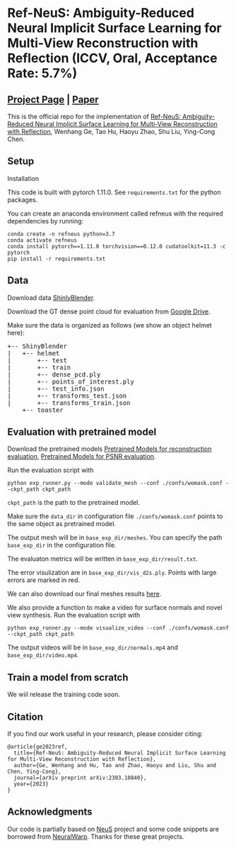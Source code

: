 

# Ref-NeuS: Ambiguity-Reduced Neural Implicit Surface Learning for Multi-View Reconstruction with Reflection (ICCV, Oral, Acceptance Rate: 5.7%)

## [Project Page](https://g3956.github.io/) |  [Paper](https://arxiv.org/pdf/2303.10840.pdf)

This is the official repo for the implementation of [Ref-NeuS: Ambiguity-Reduced Neural Implicit Surface Learning for Multi-View Reconstruction with Reflection](https://arxiv.org/pdf/2303.10840.pdf), Wenhang Ge, Tao Hu, Haoyu Zhao, Shu Liu, Ying-Cong Chen.

## Setup

Installation 

This code is built with pytorch 1.11.0. See ```requirements.txt``` for the python packages.

You can create an anaconda environment called refneus with the required dependencies by running:

```
conda create -n refneus python=3.7 
conda activate refneus  
conda install pytorch==1.11.0 torchvision==0.12.0 cudatoolkit=11.3 -c pytorch
pip install -r requirements.txt
```

## Data

Download data [ShinlyBlender](https://storage.googleapis.com/gresearch/refraw360/ref.zip).

Download the GT dense point cloud for evaluation from [Google Drive](https://drive.google.com/file/d/1HGTD3uQUr8WrzRYZBagrg75_rQJmAK6S/view?usp=sharing).

Make sure the data is organized as follows (we show an object helmet here):
<pre>
+-- ShinyBlender
|   +-- helmet
|       +-- test
|       +-- train
|       +-- dense_pcd.ply
|       +-- points_of_interest.ply
|       +-- test_info.json
|       +-- transforms_test.json
|       +-- transforms_train.json
    +-- toaster
</pre>

## Evaluation with pretrained model

Download the pretrained models [Pretrained Models for reconstruction evaluation](https://drive.google.com/file/d/17A0x04nyRc9QLd31R57tWz1tcn159vr2/view?usp=sharing), 
 [Pretrained Models for PSNR evaluation](https://drive.google.com/file/d/1wqFJBv3hAHbBTM49yQZ_Gctm2CV_QVrr/view?usp=sharing).

Run the evaluation script with

```python exp_runner.py --mode validate_mesh --conf ./confs/womask.conf --ckpt_path ckpt_path```

```ckpt_path``` is the path to the pretrained model. 

Make sure the ```data_dir``` in configuration file ```./confs/womask.conf``` points to the same object as pretrained model.

The output mesh will be in ```base_exp_dir/meshes```. You can specify the path ```base_exp_dir``` in the configuration file.

The evaluaton metrics will be written in ```base_exp_dir/result.txt```.

The error visulization are in ```base_exp_dir/vis_d2s.ply```. Points with large errors are marked in red.

We can also download our final meshes results [here](https://drive.google.com/file/d/1r1G4Lu3U2017PHgIImx7WXm_ERSfKaHv/view?usp=sharing). 

We also provide a function to make a video for surface normals and novel view synthesis. Run the evaluation script with

```python exp_runner.py --mode visualize_video --conf ./confs/womask.conf --ckpt_path ckpt_path```

The output videos will be in ```base_exp_dir/normals.mp4``` and ```base_exp_dir/video.mp4```.

## Train a model from scratch

We wiil release the training code soon.

## Citation


If you find our work useful in your research, please consider citing:

```
@article{ge2023ref,
  title={Ref-NeuS: Ambiguity-Reduced Neural Implicit Surface Learning for Multi-View Reconstruction with Reflection},
  author={Ge, Wenhang and Hu, Tao and Zhao, Haoyu and Liu, Shu and Chen, Ying-Cong},
  journal={arXiv preprint arXiv:2303.10840},
  year={2023}
}
```


## Acknowledgments

Our code is partially based on [NeuS](https://github.com/Totoro97/NeuS) project and some code snippets are borrowed from [NeuralWarp](https://github.com/fdarmon/NeuralWarp). Thanks for these great projects. 


